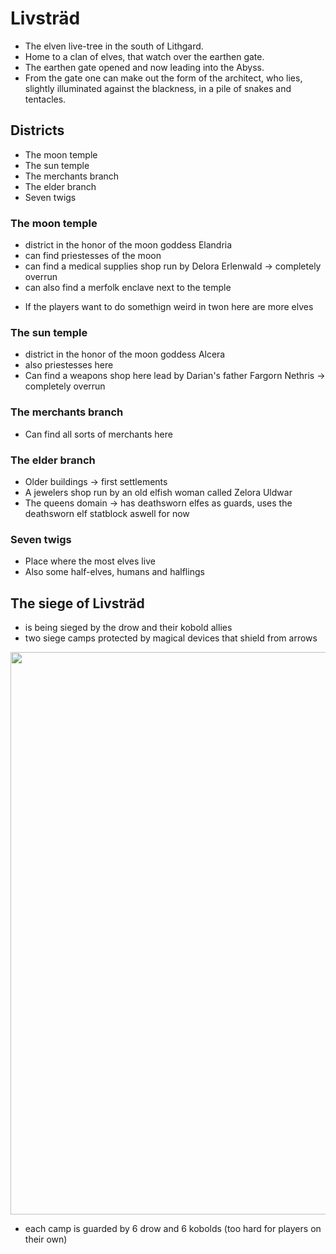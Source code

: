 # Livsträd

* The elven live-tree in the south of Lithgard. 
* Home to a clan of elves, that watch over the earthen gate.
* The earthen gate opened and now leading into the Abyss.
* From the gate one can make out the form of the architect, who lies, slightly illuminated against the blackness, in a pile of snakes and tentacles.

## Districts

* The moon temple
* The sun temple
* The merchants branch
* The elder branch
* Seven twigs

### The moon temple

* district in the honor of the moon goddess Elandria
* can find priestesses of the moon
* can find a medical supplies shop run by Delora Erlenwald &rarr; completely overrun 
* can also find a merfolk enclave next to the temple

<!--creature:priest.yaml float-->
<!--creature:merfolk.json float-->
<div style="clear:both"></div>

* If the players want to do somethign weird in twon here are more elves

<!--creature:elvish-veteran-archer.json wide-->
<!--creature:enchanter.json wide-->

### The sun temple

* district in the honor of the moon goddess Alcera
* also priestesses here
* Can find a weapons shop here lead by Darian's father Fargorn Nethris &rarr; completely overrun

### The merchants branch

* Can find all sorts of merchants here

### The elder branch

* Older buildings &rarr; first settlements
* A jewelers shop run by an old elfish woman called Zelora Uldwar
* The queens domain &rarr; has deathsworn elfes as guards, uses the deathsworn elf statblock aswell for now

<!--creature:deathsworn-elf.json wide-->

### Seven twigs

* Place where the most elves live
* Also some half-elves, humans and halflings

## The siege of Livsträd

* is being sieged by the drow and their kobold allies
* two siege camps protected by magical devices that shield from arrows

<img src="/Livstrad.png" width=900 height=900 />

* each camp is guarded by 6 drow and 6 kobolds (too hard for players on their own)

<!--creature:kobold.json float-->
<!--creature:drow.json float-->